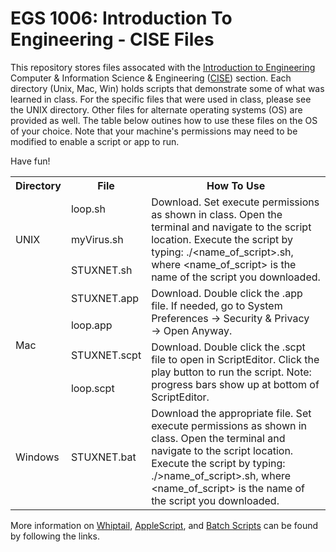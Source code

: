 # EGS 1006: Introduction To Engineering - CISE Files

This repository stores files assocated with the [Introduction to Engineering](https://www.cise.ufl.edu/~tarce/egs1006.html) Computer & Information Science & Engineering ([CISE](https://www.cise.ufl.edu/)) section.  Each directory (Unix, Mac, Win) holds scripts that demonstrate some of what was learned in class.  For the specific files that were used in class, please see the UNIX directory.  Other files for alternate operating systems (OS) are provided as well.  The table below outines how to use these files on the OS of your choice.  Note that your machine's permissions may need to be modified to enable a script or app to run.  

Have fun!

<table>
  <tr>
    <th>Directory</th>
    <th>File</th>
    <th>How To Use</th>    
  </tr>
  <tr>
    <td rowspan="3">UNIX</td>
    <td>loop.sh</td>
    <td rowspan="3">Download. Set execute permissions as shown in class.  Open the terminal and navigate to the script location.  Execute the script by typing: ./&ltname_of_script&gt.sh, where &ltname_of_script&gt is the name of the script you downloaded.</td>
  </tr>
  <tr>
    <td>myVirus.sh</td>
  </tr>
  <tr>
    <td>STUXNET.sh</td>
  </tr>
  <tr>
    <td rowspan="4">Mac</td>
    <td>STUXNET.app</td>
    <td rowspan="2">Download. Double click the .app file.  If needed, go to System Preferences &rarr; Security & Privacy &rarr; Open Anyway.</td>
  </tr>
  <tr>
    <td>loop.app</td>
  </tr>
  <tr>
    <td>STUXNET.scpt</td>
    <td rowspan="2">Download. Double click the .scpt file to open in ScriptEditor.  Click the play button to run the script. Note: progress bars show up at bottom of ScriptEditor.</td>
  </tr>
  <tr>
    <td>loop.scpt</td>
  </tr>
    <tr>
    <td>Windows</td>
    <td>STUXNET.bat</td>
    <td>Download the appropriate file. Set execute permissions as shown in class.  Open the terminal and navigate to the script location.  Execute the script by typing: ./&gtname_of_script&gt.sh, where &ltname_of_script&gt is the name of the script you downloaded.</td>
  </tr>
</table>

More information on [Whiptail](https://en.wikibooks.org/wiki/Bash_Shell_Scripting/Whiptail), [AppleScript](https://developer.apple.com/library/archive/documentation/LanguagesUtilities/Conceptual/MacAutomationScriptingGuide/DisplayDialogsandAlerts.html#//apple_ref/doc/uid/TP40016239-CH15-SW1), and [Batch Scripts](https://www.instructables.com/id/Very-Basic-Batch-Tutorial/) can be found by following the links.
